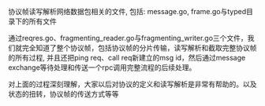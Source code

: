 
协议帧读写解析网络数据包相关的文件, 包括: message.go, frame.go与typed目录下的所有文件

通过reqres.go、fragmenting_reader.go与fragmenting_writer.go三个文件，我们就完全知道了整个协议帧，包括协议帧的分片传输，读写解析和截取完整协议帧的所有过程, 并且还把ping req、call req新建立的msg id，然后通过message exchange等待处理和传送一个rpc调用完整流程的后续处理。

对上面的过程深刻理解，大家以后对协议的定义和读写解析是非常有帮助的。以及状态的扭转，协议帧的传送方式等等

